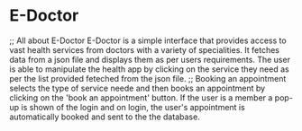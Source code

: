 # E-Doctor
;; All about E-Doctor
E-Doctor is a simple interface that provides access to vast health services from doctors with a variety of specialities.
It fetches data from a json file and displays them as per users requirements.
The user is able to manipulate the health app by clicking on the service they need as per the list provided feteched from the json file.
;; Booking an appointment
selects the type of service neede and then books an appointment by clicking on the 'book an appointment' button.
 If the user is a member a pop-up is shown of the login and on login, the user's appointment is automatically booked  and sent to the the database.

